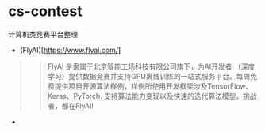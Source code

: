 # cs-contest
计算机类竞赛平台整理

* (FlyAI)[https://www.flyai.com/]
>> FlyAI 是隶属于北京智能工场科技有限公司旗下，为AI开发者 （深度学习）提供数据竞赛并支持GPU离线训练的一站式服务平台。每周免费提供项目开源算法样例，样例所使用开发框架涉及TensorFlow、Keras、PyTorch. 支持算法能力变现以及快速的迭代算法模型。挑战者，都在FlyAI!

* 
